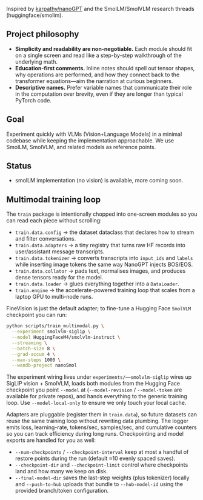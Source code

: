 Inspired by [karpathy/nanoGPT](https://github.com/karpathy/nanoGPT) and the SmolLM/SmolVLM research threads (huggingface/smollm).

## Project philosophy

- **Simplicity and readability are non-negotiable.** Each module should fit on a single screen and read like a step-by-step walkthrough of the underlying math.
- **Education-first comments.** Inline notes should spell out tensor shapes, why operations are performed, and how they connect back to the transformer equations—aim the narration at curious beginners.
- **Descriptive names.** Prefer variable names that communicate their role in the computation over brevity, even if they are longer than typical PyTorch code.

## Goal

Experiment quickly with VLMs (Vision+Language Models) in a minimal codebase while keeping the implementation approachable. We use SmolLM, SmolVLM, and related models as reference points.

## Status

- smolLM implementation (no vision) is available, more coming soon.

## Multimodal training loop

The ``train`` package is intentionally chopped into one-screen modules so you
can read each piece without scrolling:

- ``train.data.config`` → the dataset dataclass that declares how to stream and
  filter conversations.
- ``train.data.adapters`` → a tiny registry that turns raw HF records into
  user/assistant message transcripts.
- ``train.data.tokenizer`` → converts transcripts into ``input_ids`` and
  ``labels`` while inserting image tokens the same way NanoGPT injects BOS/EOS.
- ``train.data.collator`` → pads text, normalises images, and produces dense
  tensors ready for the model.
- ``train.data.loader`` → glues everything together into a ``DataLoader``.
- ``train.engine`` → the accelerate-powered training loop that scales from a
  laptop GPU to multi-node runs.

FineVision is just the default adapter; to fine-tune a Hugging Face
``SmolVLM`` checkpoint you can run:

```bash
python scripts/train_multimodal.py \
  --experiment smolvlm-siglip \
  --model HuggingFaceM4/smolvlm-instruct \
  --streaming \
  --batch-size 8 \
  --grad-accum 4 \
  --max-steps 1000 \
  --wandb-project nanoSmol
```

The experiment wiring lives under ``experiments/``—``smolvlm-siglip`` wires up
SigLIP vision + SmolVLM, loads both modules from the Hugging Face checkpoint you
point ``--model`` at (``--model-revision`` / ``--model-token`` are available for
private repos), and hands everything to the generic training loop.  Use
``--model-local-only`` to ensure we only touch your local cache.

Adapters are pluggable (register them in ``train.data``), so future datasets can
reuse the same training loop without rewriting data plumbing.  The logger emits
loss, learning-rate, tokens/sec, samples/sec, and cumulative counters so you can
track efficiency during long runs. Checkpointing and model exports are handled
for you as well:

- ``--num-checkpoints`` / ``--checkpoint-interval`` keep at most a handful of
  restore points during the run (default ≈10 evenly spaced saves).
- ``--checkpoint-dir`` and ``--checkpoint-limit`` control where checkpoints
  land and how many we keep on disk.
- ``--final-model-dir`` saves the last-step weights (plus tokenizer) locally and
  ``--push-to-hub`` uploads that bundle to ``--hub-model-id`` using the provided
  branch/token configuration.
